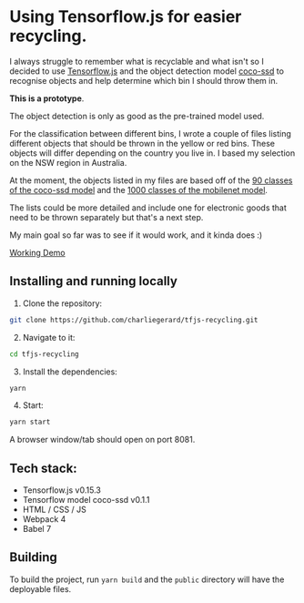 
# Using Tensorflow.js for easier recycling.

I always struggle to remember what is recyclable and what isn't so I decided to use [Tensorflow.js](https://js.tensorflow.org/) and the object detection model [coco-ssd](https://www.npmjs.com/package/@tensorflow-models/coco-ssd) to recognise objects and help determine which bin I should throw them in.

**This is a prototype**.

The object detection is only as good as the pre-trained model used.

For the classification between different bins, I wrote a couple of files listing different objects that should be thrown in the yellow or red bins. These objects will differ depending on the country you live in. I based my selection on the NSW region in Australia.

At the moment, the objects listed in my files are based off of the [90 classes of the coco-ssd model](https://github.com/tensorflow/tfjs-models/blob/master/coco-ssd/src/classes.ts) and the [1000 classes of the mobilenet model](./src/data/imagenet_classes.js).


The lists could be more detailed and include one for electronic goods that need to be thrown separately but that's a next step.

My main goal so far was to see if it would work, and it kinda does :)

[Working Demo](https://charliegerard.github.io/tfjs-recycling)


## Installing and running locally

1. Clone the repository:
```bash
git clone https://github.com/charliegerard/tfjs-recycling.git
```

2. Navigate to it:
```bash
cd tfjs-recycling
```

3. Install the dependencies:
```bash
yarn
```

4. Start:

```bash
yarn start
```

A browser window/tab should open on port 8081.


## Tech stack:

* Tensorflow.js v0.15.3
* Tensorflow model coco-ssd v0.1.1
* HTML / CSS / JS
* Webpack 4
* Babel 7


## Building

To build the project, run `yarn build` and the `public` directory will have the deployable files.


